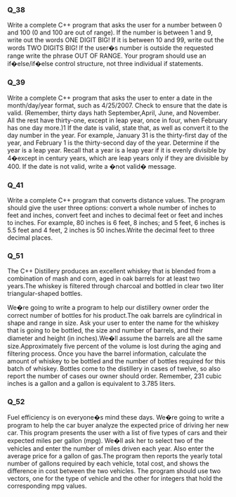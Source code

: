 ### Q_38

Write a complete C++ program that asks the user for a number between 0 and
100 (0 and 100 are out of range). If the number is between 1 and 9, write out the
words ONE DIGIT BIG! If it is between 10 and 99, write out the words TWO
DIGITS BIG! If the user�s number is outside the requested range write the
phrase OUT OF RANGE. Your program should use an if�else/if�else
control structure, not three individual if statements.


### Q_39

Write a complete C++ program that asks the user to enter a date in the
month/day/year format, such as 4/25/2007. Check to ensure that the date is
valid. (Remember, thirty days hath September,April, June, and November. All
the rest have thirty-one, except in leap year, once in four, when February has
one day more.)1 If the date is valid, state that, as well as convert it to the day
number in the year. For example, January 31 is the thirty-first day of the year,
and February 1 is the thirty-second day of the year. Determine if the year is a
leap year. Recall that a year is a leap year if it is evenly divisible by 4�except
in century years, which are leap years only if they are divisible by 400. If the
date is not valid, write a �not valid� message.



### Q_41

Write a complete C++ program that converts distance values. The program
should give the user three options: convert a whole number of inches to feet
and inches, convert feet and inches to decimal feet or feet and inches to inches.
For example, 80 inches is 6 feet, 8 inches; and 5 feet, 6 inches is 5.5 feet and 4
feet, 2 inches is 50 inches.Write the decimal feet to three decimal places.


### Q_51

The C++ Distillery produces an excellent whiskey that is blended from a combination
of mash and corn, aged in oak barrels for at least two years.The whiskey is
filtered through charcoal and bottled in clear two liter triangular-shaped bottles.

We�re going to write a program to help our distillery owner order the correct
number of bottles for his product.The oak barrels are cylindrical in shape and
range in size. Ask your user to enter the name for the whiskey that is going to
be bottled, the size and number of barrels, and their diameter and height (in
inches).We�ll assume the barrels are all the same size.Approximately five percent
of the volume is lost during the aging and filtering process. Once you have
the barrel information, calculate the amount of whiskey to be bottled and the
number of bottles required for this batch of whiskey. Bottles come to the distillery
in cases of twelve, so also report the number of cases our owner should
order. Remember, 231 cubic inches is a gallon and a gallon is equivalent to
3.785 liters.


### Q_52

Fuel efficiency is on everyone�s mind these days. We�re going to write a program
to help the car buyer analyze the expected price of driving her new car.
This program presents the user with a list of five types of cars and their expected
miles per gallon (mpg). We�ll ask her to select two of the vehicles and
enter the number of miles driven each year. Also enter the average price for a
gallon of gas.The program then reports the yearly total number of gallons required
by each vehicle, total cost, and shows the difference in cost between the
two vehicles. The program should use two vectors, one for the type of vehicle
and the other for integers that hold the corresponding mpg values.

